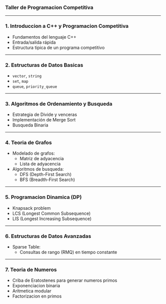 ### Taller de Programacion Competitiva

---

### 1. Introduccion a C++ y Programacion Competitiva
- Fundamentos del lenguaje C++
- Entrada/salida rápida
- Estructura tipica de un programa competitivo

---

### 2. Estructuras de Datos Basicas
- `vector`, `string`
- `set`, `map`
- `queue`, `priority_queue`

---

### 3. Algoritmos de Ordenamiento y Busqueda
- Estrategia de Divide y venceras
- Implementación de Merge Sort
- Busqueda Binaria

---

### 4. Teoria de Grafos
- Modelado de grafos:
  - Matriz de adyacencia
  - Lista de adyacencia
- Algoritmos de busqueda:
  - DFS (Depth-First Search)
  - BFS (Breadth-First Search)

---

### 5. Programacion Dinamica (DP)
- Knapsack problem
- LCS (Longest Common Subsequence)
- LIS (Longest Increasing Subsequence)

---

### 6. Estructuras de Datos Avanzadas
- Sparse Table:
  - Consultas de rango (RMQ) en tiempo constante

---

### 7. Teoria de Numeros
- Criba de Eratostenes para generar numeros primos
- Exponenciacion binaria
- Aritmetica modular
- Factorizacion en primos
